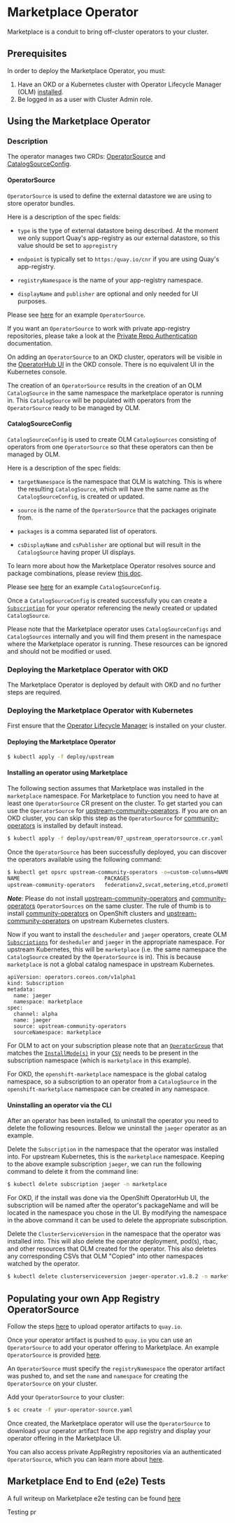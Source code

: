 # Marketplace Operator
Marketplace is a conduit to bring off-cluster operators to your cluster.

## Prerequisites
In order to deploy the Marketplace Operator, you must:
1. Have an OKD or a Kubernetes cluster with Operator Lifecycle Manager (OLM) [installed](https://github.com/operator-framework/operator-lifecycle-manager/blob/master/doc/install/install.md).
2. Be logged in as a user with Cluster Admin role.

## Using the Marketplace Operator

### Description
The operator manages two CRDs: [OperatorSource](./deploy/upstream/03_operatorsource.crd.yaml) and [CatalogSourceConfig](./deploy/upstream/02_catalogsourceconfig.crd.yaml).

#### OperatorSource

`OperatorSource` is used to define the external datastore we are using to store operator bundles.

Here is a description of the spec fields:

- `type` is the type of external datastore being described. At the moment we only support Quay's app-registry as our external datastore, so this value should be set to `appregistry`

- `endpoint` is typically set to `https:/quay.io/cnr` if you are using Quay's app-registry.

- `registryNamespace` is the name of your app-registry namespace.

- `displayName` and `publisher` are optional and only needed for UI purposes.

Please see [here][community-operators] for an example `OperatorSource`.

If you want an `OperatorSource` to work with private app-registry repositories, please take a look at the [Private Repo Authentication](docs/how-to-authenticate-private-repositories.md) documentation.

On adding an `OperatorSource` to an OKD cluster, operators will be visible in the [OperatorHub UI](https://github.com/openshift/console/tree/master/frontend/public/components/operator-hub) in the OKD console. There is no equivalent UI in the Kubernetes console.

The creation of an `OperatorSource` results in the creation of an OLM `CatalogSource` in the same namespace the marketplace operator is running in. This `CatalogSource` will be populated with operators from the `OperatorSource` ready to be managed by OLM.

#### CatalogSourceConfig

`CatalogSourceConfig` is used to create OLM `CatalogSources` consisting of operators from one `OperatorSource` so that these operators can then be managed by OLM.

Here is a description of the spec fields:

- `targetNamespace` is the namespace that OLM is watching. This is where the resulting `CatalogSource`, which will have the same name as the `CatalogSourceConfig`, is created or updated.

- `source` is the name of the `OperatorSource` that the packages originate from.

- `packages` is a comma separated list of operators.

- `csDisplayName` and `csPublisher` are optional but will result in the `CatalogSource` having proper UI displays.

To learn more about how the Marketplace Operator resolves source and package combinations, please review [this doc](docs/csc-source-resolution.md).

Please see [here](deploy/examples/catalogsourceconfig.cr.yaml) for an example `CatalogSourceConfig`.

Once a `CatalogSourceConfig` is created successfully you can create a [`Subscription`](https://github.com/operator-framework/operator-lifecycle-manager#discovery-catalogs-and-automated-upgrades) for your operator referencing the newly created or updated `CatalogSource`.

Please note that the Marketplace operator uses `CatalogSourceConfigs` and `CatalogSources` internally and you will find them present in the namespace where the Marketplace operator is running. These resources can be ignored and should not be modified or used.

### Deploying the Marketplace Operator with OKD
The Marketplace Operator is deployed by default with OKD and no further steps are required.

### Deploying the Marketplace Operator with Kubernetes
First ensure that the [Operator Lifecycle Manager](https://github.com/operator-framework/operator-lifecycle-manager/blob/master/doc/install/install.md#install-the-latest-released-version-of-olm-for-upstream-kubernetes) is installed on your cluster.

#### Deploying the Marketplace Operator
```bash
$ kubectl apply -f deploy/upstream
```

#### Installing an operator using Marketplace

The following section assumes that Marketplace was installed in the `marketplace` namespace. For Marketplace to function you need to have at least one `OperatorSource` CR present on the cluster. To get started you can use the `OperatorSource` for [upstream-community-operators]. If you are on an OKD cluster, you can skip this step as the `OperatorSource` for [community-operators] is installed by default instead.
```bash
$ kubectl apply -f deploy/upstream/07_upstream_operatorsource.cr.yaml
```
Once the `OperatorSource` has been successfully deployed, you can discover the operators available using the following command:
```bash
$ kubectl get opsrc upstream-community-operators -o=custom-columns=NAME:.metadata.name,PACKAGES:.status.packages -n marketplace
NAME                           PACKAGES
upstream-community-operators   federationv2,svcat,metering,etcd,prometheus,automationbroker,templateservicebroker,cluster-logging,jaeger,descheduler
```
**_Note_**: Please do not install [upstream-community-operators] and [community-operators] `OperatorSources` on the same cluster. The rule of thumb is to install [community-operators] on OpenShift clusters and [upstream-community-operators] on upstream Kubernetes clusters.

Now if you want to install the `descheduler` and `jaeger` operators, create OLM [`Subscriptions`](https://github.com/operator-framework/operator-lifecycle-manager/tree/274df58592c2ffd1d8ea56156c73c7746f57efc0#discovery-catalogs-and-automated-upgrades) for `desheduler` and `jaeger` in the appropriate namespace. For upstream Kubernetes, this will be `marketplace` (i.e. the same namespace the `CatalogSource` created by the `OperatorSource` is in). This is because `marketplace` is not a global catalog namespace in upstream Kubernetes.

```
apiVersion: operators.coreos.com/v1alpha1
kind: Subscription
metadata:
  name: jaeger
  namespace: marketplace
spec:
  channel: alpha
  name: jaeger
  source: upstream-community-operators
  sourceNamespace: marketplace
```

For OLM to act on your subscription please note that an [`OperatorGroup`](https://github.com/operator-framework/operator-lifecycle-manager/blob/274df58592c2ffd1d8ea56156c73c7746f57efc0/Documentation/design/architecture.md#operator-group-design) that matches the [`InstallMode(s)`](https://github.com/operator-framework/operator-lifecycle-manager/blob/274df58592c2ffd1d8ea56156c73c7746f57efc0/Documentation/design/building-your-csv.md#operator-metadata) in your [`CSV`](https://github.com/operator-framework/operator-lifecycle-manager/blob/274df58592c2ffd1d8ea56156c73c7746f57efc0/Documentation/design/building-your-csv.md#what-is-a-cluster-service-version-csv) needs to be present in the subscription namespace (which is `marketplace` in this example).

For OKD, the `openshift-marketplace` namespace is the global catalog namespace, so a subscription to an operator from a `CatalogSource` in the `openshift-marketplace` namespace can be created in any namespace.

#### Uninstalling an operator via the CLI

After an operator has been installed, to uninstall the operator you need to delete the following resources. Below we uninstall the `jaeger` operator as an example.

Delete the `Subscription` in the namespace that the operator was installed into. For upstream Kubernetes, this is the `marketplace` namespace. Keeping to the above example subscription `jaeger`, we can run the following command to delete it from the command line:

```bash
$ kubectl delete subscription jaeger -n marketplace
```

For OKD, if the install was done via the OpenShift OperatorHub UI, the subscription will be named after the operator's packageName and will be located in the namespace you chose in the UI. By modifying the namespace in the above command it can be used to delete the appropriate subscription.

Delete the `ClusterServiceVersion` in the namespace that the operator was installed into. This will also delete the operator deployment, pod(s), rbac, and other resources that OLM created for the operator. This also deletes any corresponding CSVs that OLM "Copied" into other namespaces watched by the operator.

```bash
$ kubectl delete clusterserviceversion jaeger-operator.v1.8.2 -n marketplace
```

## Populating your own App Registry OperatorSource

Follow the steps [here](https://github.com/operator-framework/community-operators/blob/master/docs/testing-operators.md#push-to-quayio) to upload operator artifacts to `quay.io`.

Once your operator artifact is pushed to `quay.io` you can use an `OperatorSource` to add your operator offering to Marketplace. An example `OperatorSource` is provided [here][upstream-community-operators].

An `OperatorSource` must specify the `registryNamespace` the operator artifact was pushed to, and set the `name` and `namespace` for creating the `OperatorSource` on your cluster.

Add your `OperatorSource` to your cluster:

```bash
$ oc create -f your-operator-source.yaml
```

Once created, the Marketplace operator will use the `OperatorSource` to download your operator artifact from the app registry and display your operator offering in the Marketplace UI.

You can also access private AppRegistry repositories via an authenticated `OperatorSource`, which you can learn more about [here](docs/how-to-authenticate-private-repositories.md).

## Marketplace End to End (e2e) Tests

A full writeup on Marketplace e2e testing can be found [here](docs/e2e-testing.md)

[upstream-community-operators]: deploy/upstream/07_upstream_operatorsource.cr.yaml
[community-operators]: deploy/examples/community.operatorsource.cr.yaml

Testing pr

